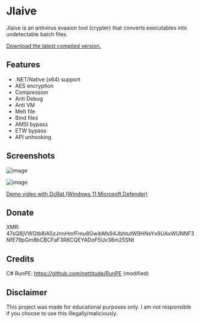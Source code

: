 # Jlaive

Jlaive is an antivirus evasion tool (crypter) that converts executables into undetectable batch files. 

[Download the latest compiled version.](https://gitlab.com/ch2sh/Jlaive/-/raw/main/Jlaive.zip)

## Features

- .NET/Native (x64) support
- AES encryption
- Compression
- Anti Debug
- Anti VM
- Melt file
- Bind files
- AMSI bypass
- ETW bypass
- API unhooking

## Screenshots

![image](https://i.imgur.com/4uMtm0U.png)

![image](https://i.imgur.com/p4ZPETk.png)

[Demo video with DcRat (Windows 11 Microsoft Defender)](https://vimeo.com/746460746)

## Donate
XMR: 47sQ8jVWGtb8iA5zJnnHmfFmu8GwibMs94JbhtutW9HNeYx9UAxWUNNF3NfE79pGm8bCBCFaF3R6CQEYADoF5Uv38m25SNt

## Credits

C# RunPE: https://github.com/nettitude/RunPE (modified)

## Disclaimer
This project was made for educational purposes only. I am not responsible if you choose to use this illegally/maliciously.
